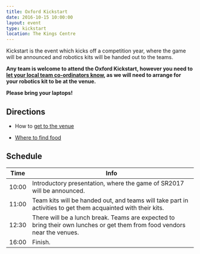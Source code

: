 ```yaml
---
title: Oxford Kickstart
date: 2016-10-15 10:00:00
layout: event
type: kickstart
location: The Kings Centre
---
```


Kickstart is the event which kicks off a competition year, where the game will
be announced and robotics kits will be handed out to the teams.

**Any team is welcome to attend the Oxford Kickstart, however you need to 
[let your local team co-ordinators know][teams-contact], as we will need to 
arrange for your robotics kit to be at the venue.**

**Please bring your laptops!**

## Directions

* How to [get to the venue][oxford-directions]

* [Where to find food][oxford-food-map]

## Schedule

| Time  | Info |
|-------|------|
| 10:00 | Introductory presentation, where the game of SR2017 will be announced. |
| 11:00 | Team kits will be handed out, and teams will take part in activities to get them acquainted with their kits. |
| 12:30 | There will be a lunch break. Teams are expected to bring their own lunches or get them from food vendors near the venues. |
| 16:00 | Finish. |

[teams-contact]: mailto:teams@studentrobotics.org
[oxford-food-map]: https://drive.google.com/open?id=1UIaQfg-HJIz_w9Xo6hWD8Ial_Lg&usp=sharing
[oxford-directions]: https://www.kingscentre.co.uk/perch/resources/directions-to-tkc-2015.pdf
